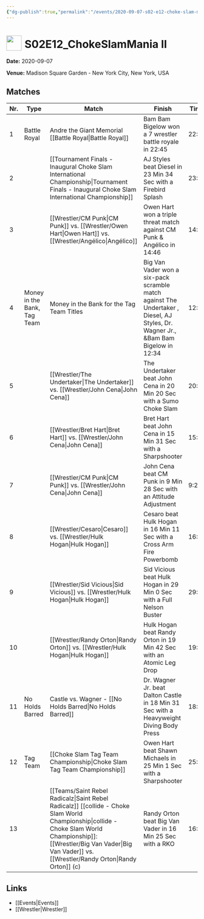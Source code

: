 ```yaml
---
{"dg-publish":true,"permalink":"/events/2020-09-07-s02-e12-choke-slam-mania-ii/","title":"S02E12_ChokeSlamMania II","noteIcon":""}
---
```



# <img src="https://github.com/CptSpaulding1980/choke-slam-wrestling/releases/download/images/ChokeSlam.png" width="40" style="vertical-align:bottom; margin-right:8px;">**S02E12_ChokeSlamMania II**

**Date:** 2020-09-07

**Venue:** Madison Square Garden - New York City, New York, USA

## Matches

| Nr. | Type | Match | Finish | Time | Rating | Score |
|-----|------|-------|--------|------|--------|-------|
| 1 | Battle Royal | Andre the Giant Memorial [[Battle Royal\|Battle Royal]] | Bam Bam Bigelow won a 7 wrestler battle royale in  22:45 | 22:45 | ★★★3/4 | 82 |
| 2 |  | [[Tournament Finals - Inaugural Choke Slam International Championship\|Tournament Finals - Inaugural Choke Slam International Championship]] | AJ Styles beat Diesel in 23 Min 34 Sec with a Firebird Splash | 23:34 | ★★★★3/4 | 98 |
| 3 |  | [[Wrestler/CM Punk\|CM Punk]]  vs. [[Wrestler/Owen Hart\|Owen Hart]] vs. [[Wrestler/Angélico\|Angélico]] | Owen Hart won a triple threat match against CM Punk  & Angélico in  14:46 | 14:46 | ★★★★ | 84 |
| 4 | Money in the Bank, Tag Team | Money in the Bank for the Tag Team Titles | Big Van Vader won a six-pack scramble match against The Undertaker , Diesel, AJ Styles, Dr. Wagner Jr., &Bam Bam Bigelow in  12:34 | 12:34 | ★★★ | 71 |
| 5 |  | [[Wrestler/The Undertaker\|The Undertaker]]  vs. [[Wrestler/John Cena\|John Cena]] | The Undertaker  beat John Cena in 20 Min 20 Sec with a Sumo Choke Slam | 20:20 | ★★★★ | 87 |
| 6 |  | [[Wrestler/Bret Hart\|Bret Hart]] vs. [[Wrestler/John Cena\|John Cena]] | Bret Hart beat John Cena in 15 Min 31 Sec with a Sharpshooter | 15:31 | ★★★1/2 | 78 |
| 7 |  | [[Wrestler/CM Punk\|CM Punk]]  vs. [[Wrestler/John Cena\|John Cena]] | John Cena beat CM Punk  in 9 Min 28 Sec with an Attitude Adjustment | 9:28 | ★★1/2 | 67 |
| 8 |  | [[Wrestler/Cesaro\|Cesaro]] vs. [[Wrestler/Hulk Hogan\|Hulk Hogan]] | Cesaro  beat Hulk Hogan in 16 Min 11 Sec with a Cross Arm Fire Powerbomb | 16:11 | ★★★★1/2 | 93 |
| 9 |  | [[Wrestler/Sid Vicious\|Sid Vicious]] vs. [[Wrestler/Hulk Hogan\|Hulk Hogan]] | Sid Vicious beat Hulk Hogan in 29 Min 0 Sec with a Full Nelson Buster | 29:00 | ★★★★3/4 | 99 |
| 10 |  | [[Wrestler/Randy Orton\|Randy Orton]] vs. [[Wrestler/Hulk Hogan\|Hulk Hogan]] | Hulk Hogan beat Randy Orton in 19 Min 42 Sec with an Atomic Leg Drop | 19:42 | ★★★★1/4 | 90 |
| 11 | No Holds Barred | Castle vs. Wagner - [[No Holds Barred\|No Holds Barred]] | Dr. Wagner Jr. beat Dalton Castle in 18 Min 31 Sec with a Heavyweight Diving Body Press | 18:31 | ★★★★1/2 | 92 |
| 12 | Tag Team | [[Choke Slam Tag Team Championship\|Choke Slam Tag Team Championship]] | Owen Hart beat Shawn Michaels in 25 Min 1 Sec with a Sharpshooter | 25:01 | ★★★★3/4 | 96 |
| 13 |  | [[Teams/Saint Rebel Radicalz\|Saint Rebel Radicalz]] [[collide - Choke Slam World Championship\|collide - Choke Slam World Championship]]: [[Wrestler/Big Van Vader\|Big Van Vader]]  vs. [[Wrestler/Randy Orton\|Randy Orton]] (c) | Randy Orton beat Big Van Vader in 16 Min 25 Sec with a RKO | 16:25 | ★★★★1/4 | 91 |

## Links
- [[Events\|Events]]
- [[Wrestler\|Wrestler]]
